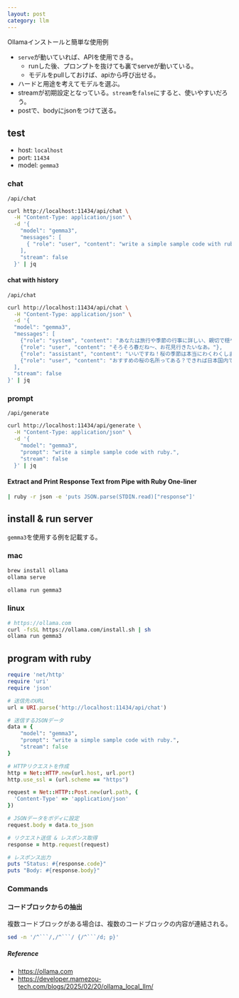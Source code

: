 ```yaml
---
layout: post
category: llm
---
```


Ollamaインストールと簡単な使用例

- `serve`が動いていれば、APIを使用できる。
  - runした後、プロンプトを抜けても裏でserveが動いている。
  - モデルをpullしておけば、apiから呼び出せる。
- ハードと用途を考えてモデルを選ぶ。
- streamが初期設定となっている。`stream`を`false`にすると、使いやすいだろう。
- postで、bodyにjsonをつけて送る。　

## test 

- host: `localhost`
- port: `11434`
- model: `gemma3`

### chat

`/api/chat`

```sh
curl http://localhost:11434/api/chat \
  -H "Content-Type: application/json" \
  -d '{
    "model": "gemma3",
    "messages": [
      { "role": "user", "content": "write a simple sample code with ruby." }
    ],
    "stream": false
  }' | jq
```

#### chat with history

`/api/chat`

```sh
curl http://localhost:11434/api/chat \
  -H "Content-Type: application/json" \
  -d '{
  "model": "gemma3",
  "messages": [
    {"role": "system", "content": "あなたは旅行や季節の行事に詳しい、親切で穏やかなアシスタントです。"},
    {"role": "user", "content": "そろそろ春だね〜、お花見行きたいなあ。"},
    {"role": "assistant", "content": "いいですね！桜の季節は本当にわくわくしますよね。"},
    {"role": "user", "content": "おすすめの桜の名所ってある？できれば日本国内で！"}
  ],
  "stream": false
}' | jq
```


### prompt

`/api/generate`

```sh
curl http://localhost:11434/api/generate \
  -H "Content-Type: application/json" \
  -d '{
    "model": "gemma3",
    "prompt": "write a simple sample code with ruby.",
    "stream": false
  }' | jq
```

#### Extract and Print Response Text from Pipe with Ruby One-liner

```sh
| ruby -r json -e 'puts JSON.parse(STDIN.read)["response"]'
```

## install & run server

`gemma3`を使用する例を記載する。

### mac

```sh
brew install ollama
ollama serve
```

```sh
ollama run gemma3
```

### linux

```sh
# https://ollama.com
curl -fsSL https://ollama.com/install.sh | sh
ollama run gemma3
```

## program with ruby

```ruby
require 'net/http'
require 'uri'
require 'json'

# 送信先のURL
url = URI.parse('http://localhost:11434/api/chat')

# 送信するJSONデータ
data = {
    "model": "gemma3",
    "prompt": "write a simple sample code with ruby.",
    "stream": false
}

# HTTPリクエストを作成
http = Net::HTTP.new(url.host, url.port)
http.use_ssl = (url.scheme == "https")

request = Net::HTTP::Post.new(url.path, {
  'Content-Type' => 'application/json'
})

# JSONデータをボディに設定
request.body = data.to_json

# リクエスト送信 & レスポンス取得
response = http.request(request)

# レスポンス出力
puts "Status: #{response.code}"
puts "Body: #{response.body}"
```

### Commands

#### コードブロックからの抽出

複数コードブロックがある場合は、複数のコードブロックの内容が連結される。

```sh
sed -n '/^```/,/^```/ {/^```/d; p}'
```

##### Reference

- <https://ollama.com>
- <https://developer.mamezou-tech.com/blogs/2025/02/20/ollama_local_llm/>

